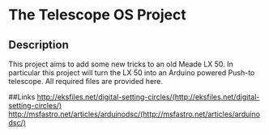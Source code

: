 # The Telescope OS Project
## Description
This project aims to add some new tricks to an old Meade LX 50.
In particular this project will turn the LX 50 into an Arduino powered Push-to telescope. All required files are provided here.


##Links
http://eksfiles.net/digital-setting-circles/(http://eksfiles.net/digital-setting-circles/)
http://msfastro.net/articles/arduinodsc/(http://msfastro.net/articles/arduinodsc/)
